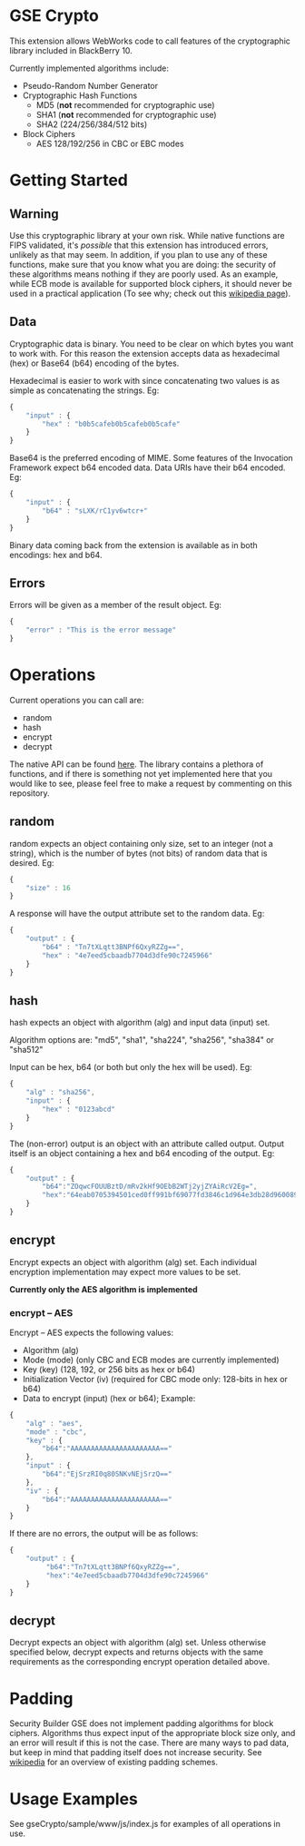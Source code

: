 # GSE Crypto

This extension allows WebWorks code to call features of the cryptographic library included in BlackBerry 10.

Currently implemented algorithms include:

* Pseudo-Random Number Generator
* Cryptographic Hash Functions
    * MD5 (**not** recommended for cryptographic use)
    * SHA1 (**not** recommended for cryptographic use)
    * SHA2 (224/256/384/512 bits)
* Block Ciphers
    * AES 128/192/256 in CBC or EBC modes

# Getting Started
## Warning
Use this cryptographic library at your own risk. While native functions are FIPS validated, it's _possible_ that this extension has introduced errors, unlikely as that may seem. In addition, if you plan to use any of these functions, make sure that you know what you are doing: the security of these algorithms means nothing if they are poorly used. As an example, while ECB mode is available for supported block ciphers, it should never be used in a practical application (To see why; check out this [wikipedia page](http://en.wikipedia.org/wiki/Block_cipher_mode_of_operation#Electronic_codebook_.28ECB.29)).

## Data

Cryptographic data is binary. You need to be clear on which bytes you want to work with. For this reason the extension accepts data as hexadecimal (hex) or Base64 (b64) encoding of the bytes.

Hexadecimal is easier to work with since concatenating two values is as simple as concatenating the strings. Eg:

```javascript
{
    "input" : {
        "hex" : "b0b5cafeb0b5cafeb0b5cafe"
    }
}
```

Base64 is the preferred encoding of MIME. Some features of the Invocation Framework expect b64 encoded data. Data URIs have their b64 encoded. Eg:

```javascript
{
    "input" : {
        "b64" : "sLXK/rC1yv6wtcr+"
    }
}
```

Binary data coming back from the extension is available as in both encodings: hex and b64.

## Errors

Errors will be given as a member of the result object. Eg:

```javascript
{
    "error" : "This is the error message"
}
```

# Operations
Current operations you can call are:

* random
* hash
* encrypt
* decrypt

The native API can be found [here](http://developer.blackberry.com/native/reference/core/com.qnx.doc.crypto.lib_ref/topic/manual/intro.html). The library contains a plethora of functions, and if there is something not yet implemented here that you would like to see, please feel free to make a request by commenting on this repository.

## random

random expects an object containing only size, set to an integer (not a string), which is the number of bytes (not bits) of random data that is desired. Eg:

```javascript
{
    "size" : 16
}
```

A response will have the output attribute set to the random data. Eg:
```javascript
{
    "output" : {
        "b64" : "Tn7tXLqtt3BNPf6QxyRZZg==",
        "hex" : "4e7eed5cbaadb7704d3dfe90c7245966"
    }
}
```

## hash

hash expects an object with algorithm (alg) and input data (input) set.

Algorithm options are: "md5", "sha1", "sha224", "sha256", "sha384" or "sha512"

Input can be hex, b64 (or both but only the hex will be used). Eg:

```javascript
{
    "alg" : "sha256",
    "input" : {
        "hex" : "0123abcd"
    }
}
```

The (non-error) output is an object with an attribute called output. Output itself is an object containing a hex and b64 encoding of the output. Eg:
```javascript
{
    "output" : {
        "b64":"ZOqwcFOUUBztD/mRv2kHf9OEbB2WTj2yjZYAiRcV2Eg=",
        "hex":"64eab0705394501ced0ff991bf69077fd3846c1d964e3db28d9600891715d848"
    }
}
```

## encrypt
Encrypt expects an object with algorithm (alg) set. Each individual encryption implementation may expect more values to be set.

**Currently only the AES algorithm is implemented**

### encrypt – AES
Encrypt – AES expects the following values:

* Algorithm (alg) 
* Mode (mode)    				(only CBC and ECB modes are currently implemented)
* Key (key)						(128, 192, or 256 bits as hex or b64)
* Initialization Vector (iv)	(required for CBC mode only: 128-bits in hex or b64)
* Data to encrypt (input)		(hex or b64);
Example:

```javascript
{
    "alg" : "aes",
    "mode" : "cbc",
    "key" : {
        "b64":"AAAAAAAAAAAAAAAAAAAAAA=="
    },
    "input" : {
        "b64":"EjSrzRI0q80SNKvNEjSrzQ=="
    },
    "iv" : {
        "b64":"AAAAAAAAAAAAAAAAAAAAAA=="
    }
}
```

If there are no errors, the output will be as follows:

```javascript
{
    "output" : {
         "b64":"Tn7tXLqtt3BNPf6QxyRZZg==",
         "hex":"4e7eed5cbaadb7704d3dfe90c7245966"
    }
}
```

## decrypt

Decrypt expects an object with algorithm (alg) set. Unless otherwise specified below, decrypt expects and returns objects with the same requirements as the corresponding encrypt operation detailed above.


# Padding
Security Builder GSE does not implement padding algorithms for block ciphers. Algorithms thus expect input of the appropriate block size only, and an error will result if this is not the case.
There are many ways to pad data, but keep in mind that padding itself does not increase security. See [wikipedia](http://en.wikipedia.org/wiki/Padding_%28cryptography%29) for an overview of existing padding schemes.

# Usage Examples
See gseCrypto/sample/www/js/index.js for examples of all operations in use.

